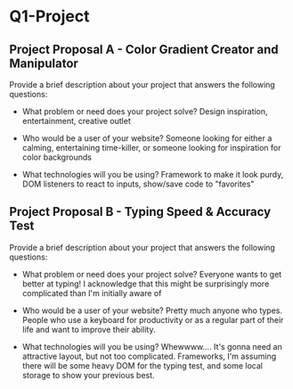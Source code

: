 # Q1-Project
## Project Proposal A - Color Gradient Creator and Manipulator

Provide a brief description about your project that answers the following questions:

* What problem or need does your project solve? 
    Design inspiration, entertainment, creative outlet

* Who would be a user of your website?
    Someone looking for either a calming, entertaining time-killer, or someone looking for inspiration for color backgrounds

* What technologies will you be using?
    Framework to make it look purdy, DOM listeners to react to inputs, show/save code to "favorites"

## Project Proposal B - Typing Speed & Accuracy Test

Provide a brief description about your project that answers the following questions:

* What problem or need does your project solve?
    Everyone wants to get better at typing! I acknowledge that this might be surprisingly more complicated than I'm initially aware of

* Who would be a user of your website?
    Pretty much anyone who types. People who use a keyboard for productivity or as a regular part of their life and want to improve their ability.

* What technologies will you be using?
    Whewwww.... It's gonna need an attractive layout, but not too complicated. Frameworks, I'm assuming there will be some heavy DOM for the typing test, and some local storage to show your previous best.